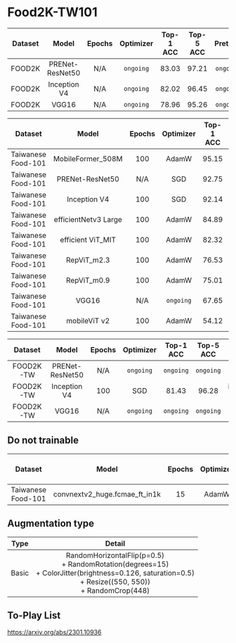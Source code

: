 # Food2K-TW101

| Dataset | Model | Epochs | Optimizer | Top-1 ACC | Top-5 ACC | Pretrain | Augmentation type |
| :---------: | :--------: | :--------: | :--------: | :--------: | :--------: | :--------: | :--------: |
| FOOD2K | PRENet-ResNet50 | N/A | `ongoing` | 83.03 | 97.21 | `ongoing` | `ongoing` |
| FOOD2K | Inception V4 | N/A | `ongoing` | 82.02 | 96.45 | `ongoing` | `ongoing` |
| FOOD2K | VGG16 | N/A | `ongoing` | 78.96 | 95.26 | `ongoing` | `ongoing` |

| Dataset | Model | Epochs | Optimizer | Top-1 ACC | Top-5 ACC | Pretrain | Augmentation type |
| :---------: | :--------: | :--------: | :--------: | :--------: | :--------: | :--------: | :--------: |
| Taiwanese Food-101 | MobileFormer_508M | 100 | AdamW | 95.15 | 99.52 | imagenet-1k | Basic |
| Taiwanese Food-101 | PRENet-ResNet50 | N/A | SGD | 92.75 | 98.93 | `ongoing` | Basic |
| Taiwanese Food-101 | Inception V4 | 100 | SGD | 92.14 | 99.01 | imagenet-1k | Basic |
| Taiwanese Food-101 | efficientNetv3 Large |100 | AdamW | 84.89 | 96.40 | imagenet-1k | Basic |
| Taiwanese Food-101 | efficient ViT_MIT | 100 | AdamW | 82.32 | 95.78 | imagenet-1k | Basic |
| Taiwanese Food-101 | RepViT_m2.3 | 100 | AdamW |  76.53 | 93.80 | imagenet-1k | Basic |
| Taiwanese Food-101 | RepViT_m0.9 | 100 | AdamW |  75.01 | 93.49 | imagenet-1k | Basic |
| Taiwanese Food-101 | VGG16 | N/A | `ongoing` |  67.65 | 89.33 | imagenet-1k | Basic |
| Taiwanese Food-101 | mobileViT v2 | 100 | AdamW | 54.12 | 83.98 | imagenet-1k | Basic |

| Dataset | Model | Epochs | Optimizer | Top-1 ACC | Top-5 ACC | Pretrain | Augmentation type |
| :---------: | :--------: | :--------: | :--------: | :--------: | :--------: | :--------: | :--------: |
| FOOD2K-TW | PRENet-ResNet50 | N/A | `ongoing` | `ongoing` | `ongoing` | `ongoing` | `ongoing` |
| FOOD2K-TW | Inception V4 | 100 | SGD | 81.43 | 96.28 | imagenet-1k | Basic |
| FOOD2K-TW | VGG16 | N/A | `ongoing` | `ongoing` | `ongoing` | `ongoing` | `ongoing` |


## Do not trainable
| Dataset | Model | Epochs | Optimizer | Top-1 ACC | Top-5 ACC | Pretrain | Augmentation type |
| :---------: | :--------: | :--------: | :--------: | :--------: | :--------: | :--------: | :--------: |
| Taiwanese Food-101  | convnextv2_huge.fcmae_ft_in1k | 15 | AdamW | 1.02 | 0.99 |  imagenet-1k | Normal |

## Augmentation type
| Type | Detail |
| :---------: | :--------: |
| Basic | RandomHorizontalFlip(p=0.5) <br> + RandomRotation(degrees=15) <br> + ColorJitter(brightness=0.126, saturation=0.5) <br> + Resize((550, 550)) <br> + RandomCrop(448)|

## To-Play List
https://arxiv.org/abs/2301.10936

